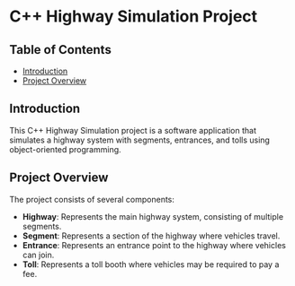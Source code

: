 # C++ Highway Simulation Project

## Table of Contents
- [Introduction](#introduction)
- [Project Overview](#project-overview)
## Introduction

This C++ Highway Simulation project is a software application that simulates a highway system with segments, entrances, and tolls using object-oriented programming.

## Project Overview

The project consists of several components:

- **Highway**: Represents the main highway system, consisting of multiple segments.
- **Segment**: Represents a section of the highway where vehicles travel.
- **Entrance**: Represents an entrance point to the highway where vehicles can join.
- **Toll**: Represents a toll booth where vehicles may be required to pay a fee.
